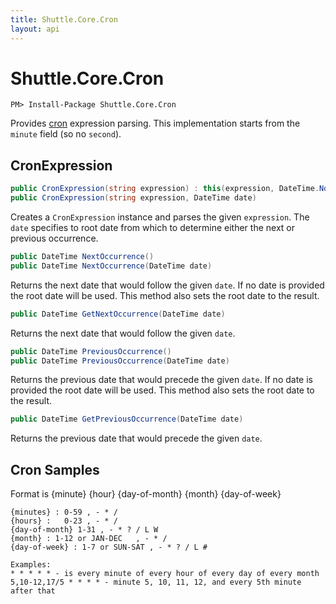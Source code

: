 ```yaml
---
title: Shuttle.Core.Cron
layout: api
---
```

# Shuttle.Core.Cron

```
PM> Install-Package Shuttle.Core.Cron
```

Provides [cron](https://en.wikipedia.org/wiki/Cron) expression parsing.  This implementation starts from the `minute` field (so no `second`).

## CronExpression

``` c#
public CronExpression(string expression) : this(expression, DateTime.Now)
public CronExpression(string expression, DateTime date)
```

Creates a `CronExpression` instance and parses the given `expression`.  The `date` specifies to root date from which to determine either the next or previous occurrence.

``` c#
public DateTime NextOccurrence()
public DateTime NextOccurrence(DateTime date)
```

Returns the next date that would follow the given `date`.  If no date is provided the root date will be used.  This method also sets the root date to the result.

``` c#
public DateTime GetNextOccurrence(DateTime date)
```

Returns the next date that would follow the given `date`.

``` c#
public DateTime PreviousOccurrence()
public DateTime PreviousOccurrence(DateTime date)
```

Returns the previous date that would precede the given `date`.  If no date is provided the root date will be used.  This method also sets the root date to the result.

``` c#
public DateTime GetPreviousOccurrence(DateTime date)
```

Returns the previous date that would precede the given `date`.

## Cron Samples

Format is {minute} {hour} {day-of-month} {month} {day-of-week}

```
{minutes} : 0-59 , - * /
{hours} : 	0-23 , - * /
{day-of-month} 1-31 , - * ? / L W
{month} : 1-12 or JAN-DEC	, - * /
{day-of-week} : 1-7 or SUN-SAT , - * ? / L #

Examples:
* * * * * - is every minute of every hour of every day of every month
5,10-12,17/5 * * * * - minute 5, 10, 11, 12, and every 5th minute after that
```

